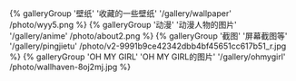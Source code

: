 <div class="gallery-group-main">
{% galleryGroup '壁纸' '收藏的一些壁纸' '/gallery/wallpaper' /photo/wyy5.png %}
{% galleryGroup '动漫' '动漫人物的图片' '/gallery/anime' /photo/about2.png %}
{% galleryGroup '截图' '屏幕截图等' '/gallery/pingjietu' /photo/v2-9991b9ce42342dbb4bf45651cc617b51_r.jpg %}
{% galleryGroup 'OH MY GIRL' 'OH MY GIRL的图片' '/gallery/ohmygirl' /photo/wallhaven-8oj2mj.jpg %}
</div>

